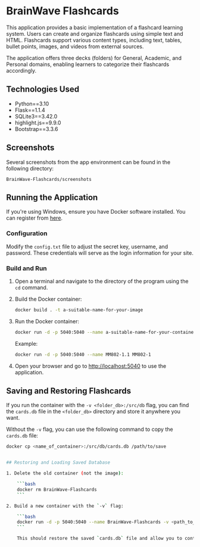 # BrainWave Flashcards

This application provides a basic implementation of a flashcard learning system. Users can create and organize flashcards using simple text and HTML. Flashcards support various content types, including text, tables, bullet points, images, and videos from external sources.

The application offers three decks (folders) for General, Academic, and Personal domains, enabling learners to categorize their flashcards accordingly.

## Technologies Used

- Python==3.10
- Flask==1.1.4
- SQLite3==3.42.0
- highlight.js==9.9.0
- Bootstrap==3.3.6

## Screenshots

Several screenshots from the app environment can be found in the following directory:

`BrainWave-Flashcards/screenshots`

## Running the Application

If you're using Windows, ensure you have Docker software installed. You can register from [here](https://www.docker.com).

### Configuration

Modify the `config.txt` file to adjust the secret key, username, and password. These credentials will serve as the login information for your site.

### Build and Run

1. Open a terminal and navigate to the directory of the program using the `cd` command.
2. Build the Docker container:

    ```bash
    docker build . -t a-suitable-name-for-your-image
    ```

3. Run the Docker container:

    ```bash
    docker run -d -p 5040:5040 --name a-suitable-name-for-your-container.1 a-suitable-name-for-your-image
    ```

    Example:

    ```bash
    docker run -d -p 5040:5040 --name MM802-1.1 MM802-1
    ```

4. Open your browser and go to [http://localhost:5040](http://localhost:5040) to use the application.

## Saving and Restoring Flashcards

If you run the container with the `-v <folder_db>:/src/db` flag, you can find the `cards.db` file in the `<folder_db>` directory and store it anywhere you want.

Without the `-v` flag, you can use the following command to copy the `cards.db` file:

```bash
docker cp <name_of_container>:/src/db/cards.db /path/to/save


## Restoring and Loading Saved Database

1. Delete the old container (not the image):

    ```bash
    docker rm BrainWave-Flashcards
    ```

2. Build a new container with the `-v` flag:

    ```bash
    docker run -d -p 5040:5040 --name BrainWave-Flashcards -v <path_to_folder_contains_cards_db>:/src/db BrainWave-Flashcards
    ```

    This should restore the saved `cards.db` file and allow you to continue using the application.
